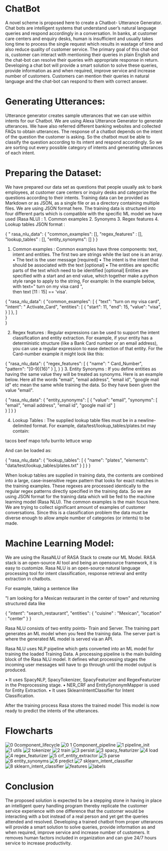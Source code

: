 # ChatBot

A novel scheme is proposed here to create a Chatbot- Utterance Generator. Chat bots are intelligent systems that understand user’s natural language queries and respond accordingly in a conversation. In banks, at customer care centers and enquiry desks, human is insufficient and usually takes long time to process the single request which results in wastage of time and also reduce quality of customer service. The primary goal of this chat-bot is, customer can interact with mentioning their queries in plain English and the chat-bot can resolve their queries with appropriate response in return. Developing a chat bot will provide a smart solution to solve these queries, provide information as and when required, improve service and increase number of customers. Customers can mention their queries in natural language and the chat-bot can respond to them with correct answer. 


# Generating Utterances: 
Utterance generator creates sample utterances that we can use within intents for our Chatbot. We are using  Alexa Utterance Generator to generate utterances. We have also referred different banking websites  and  collected  FAQs to obtain utterances.
 The response of a chatbot depends on the intent of the question the customer is asking. So the chatbot must be able to classify the question according to its intent and respond accordingly. So we are sorting out every possible category of intents and generating utterances of each intent.

# Preparing the Dataset: 
We  have prepared our data set as  questions that  people usually  ask  to  bank  employees,  at  customer  care centers or inquiry desks and categorize the questions according to their intents.   Training data can be provided as Markdown or as JSON, as a single file or as a directory containing multiple files. We are using JSON format here.
The training data is structured into four different parts which is compatible with the specific ML model we have used (Rasa NLU) :  1. Common examples  2. Synonyms  3. Regex features  4. Lookup tables
JSON format :

{
    " rasa_nlu_data": {
        "common_examples": [],
        "regex_features" : [],
        "lookup_tables"  : [],
        "entity_synonyms": []
    }
}

1.  Common examples : Common examples have three components: text, intent and entities. The first two are strings while the last one is an array.
•	The text is the user message [required]
•	The intent is the intent that should be associated with the text [optional]
•	The entities are specific parts of the text which need to be identified [optional]
Entities are specified with a start and an end value, which together make a python style range to apply to the string,
 For example: In the example below, with text=" turn on my visa card ",                
 then text [11 : 15] == 'visa'.

{
    "rasa_nlu_data": {
        "common_examples": [
           {
               "text": "turn on my visa card",
               "intent": " Activate_Card",
               "entities": [
                  {
                    "start": 11,
                    "end": 15,
                    "value": "visa",
                  }   ]
            },
        ]  
     }  
}

2.  Regex features : Regular expressions can be used to support the intent classification and entity extraction. For example, if your entity has a deterministic structure (like a Bank Card number or an email address), you can use a regular expression to ease detection of that entity. For the Card-number example it might look like this:

{
    "rasa_nlu_data": {
        "regex_features": [
             {
                "name": " Card_Number",
                "pattern": "[0-9]{16}"
              }
          ],
      } 
 }
3.  Entity Synonyms : If you define entities as having the same value they will be treated as synonyms.
Here is an example below. Here all the words "email", "email address", "email id", "google mail id" etc mean the same while training the data. So they have been given the value "email".

{
    "rasa_nlu_data": {
        "entity_synonyms": [
          {
                "value": "email",
                "synonyms": [
                  "email",
                  "email address",
                  "email id",
                  "google mail id"
                ]   
          }  ]
      } 
 }


4.  Lookup Tables : The supplied lookup table files must be in a newline-delimited format. For example,    data/test/lookup_tables/plates.txt may contain:

tacos
beef
mapo tofu
burrito
lettuce wrap

And can be loaded as:

{
    "rasa_nlu_data": {
        "lookup_tables": [
            {
                "name": "plates",
                "elements": "data/test/lookup_tables/plates.txt"
            }
        ]
    }
}

When lookup tables are supplied in training data, the contents are combined into a large, case-insensitive regex pattern that looks for exact matches in the training examples.  These regexes are processed identically to the regular regex patterns directly specified in the training data.
So we are using JSON format for the training data which will be fed to the machine learning model (Rasa NLU). The common examples is the main focus here. 
We are trying to collect significant amount of examples of customer conversations. Since this is a classification problem the data must be diverse enough to allow ample number of categories (or intents) to be made. 


# Machine Learning Model: 
We are using the RasaNLU of RASA Stack to create our ML Model. RASA stack is an open-source AI tool and being an opensource framework, it is easy to customize. Rasa NLU is an open-source natural language processing tool for intent classification, response retrieval and entity extraction in chatbots. 

For example, taking a sentence like

"I am looking for a Mexican restaurant in the center of town"
and returning structured data like

{
  "intent": "search_restaurant",
  "entities": {
    "cuisine" : "Mexican",
    "location" : "center"
  }
}

Rasa NLU consists of two entity points- Train and Server. 
The training part generates an ML model when you feed the training data. 
The server part is where the generated ML model is served via an API.

Rasa NLU uses NLP pipeline which gets converted into an ML model for training the loaded Training Data. 
A processing pipeline is the main building block of the Rasa NLU model. It defines what processing stages the incoming user messages will have to go through until the model output is produced.

•	It uses SpacyNLP, SpacyTokenizer, SpacyFeaturizer and RegexFeaturizer in the Preprocessing stage. 
•	NER_CRF  and  EntitySynonymMapper  is used for Entity Extraction. 
•	It uses SklearnIntentClassifier  for Intent Classification.

After the training process Rasa stores the trained model This model is now ready to predict the intents of the utterances. 

# Flowcharts
![0 0component_lifecycle](https://user-images.githubusercontent.com/69355442/120440128-e6d78600-c3a0-11eb-9ba7-e68aee143f9b.png)
![0 1 Component_pipeline](https://user-images.githubusercontent.com/69355442/120440134-e8a14980-c3a0-11eb-928e-ff46b50822ea.jpg)
![1 pipeline_init](https://user-images.githubusercontent.com/69355442/120440139-e9d27680-c3a0-11eb-8188-ed28c8a17514.jpg)
![1 utils](https://user-images.githubusercontent.com/69355442/120440143-eb03a380-c3a0-11eb-95b8-d75445df41fa.jpg)
![2 tokenizer](https://user-images.githubusercontent.com/69355442/120440147-ec34d080-c3a0-11eb-9285-84bbb4436034.jpg)
![2 train](https://user-images.githubusercontent.com/69355442/120440154-eccd6700-c3a0-11eb-85ec-3384449640df.jpg)
![3 persist](https://user-images.githubusercontent.com/69355442/120440158-edfe9400-c3a0-11eb-83bb-67ebe92d909a.jpg)
![3 spacy_featurizer](https://user-images.githubusercontent.com/69355442/120440164-ef2fc100-c3a0-11eb-9198-1ee4bd76d735.jpg)
![4 load](https://user-images.githubusercontent.com/69355442/120440172-f060ee00-c3a0-11eb-9e7b-48225f8d996b.jpg)
![4 regex_featurizer](https://user-images.githubusercontent.com/69355442/120440184-f1921b00-c3a0-11eb-8b87-f6b09c79d218.jpg)
![5 crf_entity_extractor](https://user-images.githubusercontent.com/69355442/120440194-f22ab180-c3a0-11eb-8ba9-092ce06a0ec4.jpg)
![5 parse](https://user-images.githubusercontent.com/69355442/120440199-f35bde80-c3a0-11eb-8fe6-e3f12d61e491.jpg)
![6 entity_synonyms](https://user-images.githubusercontent.com/69355442/120440203-f48d0b80-c3a0-11eb-98a3-61681bef7fa6.jpg)
![6 predict](https://user-images.githubusercontent.com/69355442/120440216-f656cf00-c3a0-11eb-883e-60c30edc9531.jpg)
![7 sklearn_intent_classifier](https://user-images.githubusercontent.com/69355442/120440223-f787fc00-c3a0-11eb-87b3-429e2a8634ce.jpg)
![8 sklearn_intent_classifier](https://user-images.githubusercontent.com/69355442/120440226-f8209280-c3a0-11eb-9600-087cf89d1a78.jpg)
![features](https://user-images.githubusercontent.com/69355442/120440231-f8b92900-c3a0-11eb-9da7-6e82d868f6f9.jpg)
![labels](https://user-images.githubusercontent.com/69355442/120440236-f9ea5600-c3a0-11eb-9d4a-99f3ce33362b.jpg)



# Conclusion
The proposed solution is expected to be a stepping stone in having in place an intelligent query handling program thereby replicate the customer service experience with one difference that the customer would be interacting with a bot instead of a real person and yet get the queries attended and resolved. Developing a trained chatbot from proper utterances will provide a smart solution to solve queries, provide information as and when required, improve service and increase number of customers. It removes human factors included in organization and can give 24/7 hours service to increase productivity.


